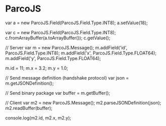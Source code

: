 # ParcoJS

var a = new ParcoJS.Field(ParcoJS.Field.Type.INT8);
a.setValue(18);

var c = new ParcoJS.Field(ParcoJS.Field.Type.INT8);
c.fromArrayBuffer(a.toArrayBuffer());
c.getValue();

// Server
var m = new ParcoJS.Message();
m.addField('id', ParcoJS.Field.Type.INT8);
m.addField('x', ParcoJS.Field.Type.FLOAT64);
m.addField('y', ParcoJS.Field.Type.FLOAT64);

m.id = 11;
m.x = 3.2;
m.y = 1.0;

// Send message definition (handshake protocol)
var json = m.getJSONDefinition();

// Send binary package
var buffer = m.getBuffer();

// Client
var m2 = new ParcoJS.Message();
m2.parseJSONDefinition(json);
m2.readBuffer(buffer);

console.log(m2.id, m2.x, m2.y);
